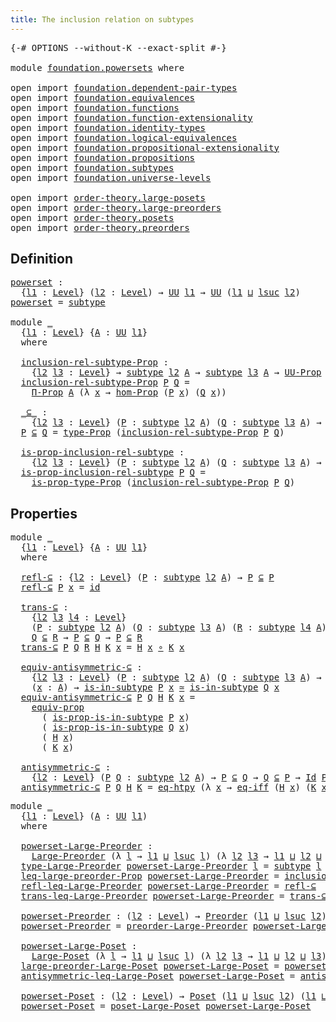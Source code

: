 ```yaml
---
title: The inclusion relation on subtypes
---
```


<pre class="Agda"><a id="60" class="Symbol">{-#</a> <a id="64" class="Keyword">OPTIONS</a> <a id="72" class="Pragma">--without-K</a> <a id="84" class="Pragma">--exact-split</a> <a id="98" class="Symbol">#-}</a>

<a id="103" class="Keyword">module</a> <a id="110" href="foundation.powersets.html" class="Module">foundation.powersets</a> <a id="131" class="Keyword">where</a>

<a id="138" class="Keyword">open</a> <a id="143" class="Keyword">import</a> <a id="150" href="foundation.dependent-pair-types.html" class="Module">foundation.dependent-pair-types</a>
<a id="182" class="Keyword">open</a> <a id="187" class="Keyword">import</a> <a id="194" href="foundation.equivalences.html" class="Module">foundation.equivalences</a>
<a id="218" class="Keyword">open</a> <a id="223" class="Keyword">import</a> <a id="230" href="foundation.functions.html" class="Module">foundation.functions</a>
<a id="251" class="Keyword">open</a> <a id="256" class="Keyword">import</a> <a id="263" href="foundation.function-extensionality.html" class="Module">foundation.function-extensionality</a>
<a id="298" class="Keyword">open</a> <a id="303" class="Keyword">import</a> <a id="310" href="foundation.identity-types.html" class="Module">foundation.identity-types</a>
<a id="336" class="Keyword">open</a> <a id="341" class="Keyword">import</a> <a id="348" href="foundation.logical-equivalences.html" class="Module">foundation.logical-equivalences</a>
<a id="380" class="Keyword">open</a> <a id="385" class="Keyword">import</a> <a id="392" href="foundation.propositional-extensionality.html" class="Module">foundation.propositional-extensionality</a>
<a id="432" class="Keyword">open</a> <a id="437" class="Keyword">import</a> <a id="444" href="foundation.propositions.html" class="Module">foundation.propositions</a>
<a id="468" class="Keyword">open</a> <a id="473" class="Keyword">import</a> <a id="480" href="foundation.subtypes.html" class="Module">foundation.subtypes</a>
<a id="500" class="Keyword">open</a> <a id="505" class="Keyword">import</a> <a id="512" href="foundation.universe-levels.html" class="Module">foundation.universe-levels</a>

<a id="540" class="Keyword">open</a> <a id="545" class="Keyword">import</a> <a id="552" href="order-theory.large-posets.html" class="Module">order-theory.large-posets</a>
<a id="578" class="Keyword">open</a> <a id="583" class="Keyword">import</a> <a id="590" href="order-theory.large-preorders.html" class="Module">order-theory.large-preorders</a>
<a id="619" class="Keyword">open</a> <a id="624" class="Keyword">import</a> <a id="631" href="order-theory.posets.html" class="Module">order-theory.posets</a>
<a id="651" class="Keyword">open</a> <a id="656" class="Keyword">import</a> <a id="663" href="order-theory.preorders.html" class="Module">order-theory.preorders</a>
</pre>
## Definition

<pre class="Agda"><a id="powerset"></a><a id="714" href="foundation.powersets.html#714" class="Function">powerset</a> <a id="723" class="Symbol">:</a>
  <a id="727" class="Symbol">{</a><a id="728" href="foundation.powersets.html#728" class="Bound">l1</a> <a id="731" class="Symbol">:</a> <a id="733" href="Agda.Primitive.html#597" class="Postulate">Level</a><a id="738" class="Symbol">}</a> <a id="740" class="Symbol">(</a><a id="741" href="foundation.powersets.html#741" class="Bound">l2</a> <a id="744" class="Symbol">:</a> <a id="746" href="Agda.Primitive.html#597" class="Postulate">Level</a><a id="751" class="Symbol">)</a> <a id="753" class="Symbol">→</a> <a id="755" href="foundation-core.universe-levels.html#222" class="Primitive">UU</a> <a id="758" href="foundation.powersets.html#728" class="Bound">l1</a> <a id="761" class="Symbol">→</a> <a id="763" href="foundation-core.universe-levels.html#222" class="Primitive">UU</a> <a id="766" class="Symbol">(</a><a id="767" href="foundation.powersets.html#728" class="Bound">l1</a> <a id="770" href="Agda.Primitive.html#810" class="Primitive Operator">⊔</a> <a id="772" href="Agda.Primitive.html#780" class="Primitive">lsuc</a> <a id="777" href="foundation.powersets.html#741" class="Bound">l2</a><a id="779" class="Symbol">)</a>
<a id="781" href="foundation.powersets.html#714" class="Function">powerset</a> <a id="790" class="Symbol">=</a> <a id="792" href="foundation-core.subtypes.html#2197" class="Function">subtype</a>

<a id="801" class="Keyword">module</a> <a id="808" href="foundation.powersets.html#808" class="Module">_</a>
  <a id="812" class="Symbol">{</a><a id="813" href="foundation.powersets.html#813" class="Bound">l1</a> <a id="816" class="Symbol">:</a> <a id="818" href="Agda.Primitive.html#597" class="Postulate">Level</a><a id="823" class="Symbol">}</a> <a id="825" class="Symbol">{</a><a id="826" href="foundation.powersets.html#826" class="Bound">A</a> <a id="828" class="Symbol">:</a> <a id="830" href="foundation-core.universe-levels.html#222" class="Primitive">UU</a> <a id="833" href="foundation.powersets.html#813" class="Bound">l1</a><a id="835" class="Symbol">}</a>
  <a id="839" class="Keyword">where</a>

  <a id="848" href="foundation.powersets.html#848" class="Function">inclusion-rel-subtype-Prop</a> <a id="875" class="Symbol">:</a>
    <a id="881" class="Symbol">{</a><a id="882" href="foundation.powersets.html#882" class="Bound">l2</a> <a id="885" href="foundation.powersets.html#885" class="Bound">l3</a> <a id="888" class="Symbol">:</a> <a id="890" href="Agda.Primitive.html#597" class="Postulate">Level</a><a id="895" class="Symbol">}</a> <a id="897" class="Symbol">→</a> <a id="899" href="foundation-core.subtypes.html#2197" class="Function">subtype</a> <a id="907" href="foundation.powersets.html#882" class="Bound">l2</a> <a id="910" href="foundation.powersets.html#826" class="Bound">A</a> <a id="912" class="Symbol">→</a> <a id="914" href="foundation-core.subtypes.html#2197" class="Function">subtype</a> <a id="922" href="foundation.powersets.html#885" class="Bound">l3</a> <a id="925" href="foundation.powersets.html#826" class="Bound">A</a> <a id="927" class="Symbol">→</a> <a id="929" href="foundation-core.propositions.html#1380" class="Function">UU-Prop</a> <a id="937" class="Symbol">(</a><a id="938" href="foundation.powersets.html#813" class="Bound">l1</a> <a id="941" href="Agda.Primitive.html#810" class="Primitive Operator">⊔</a> <a id="943" href="foundation.powersets.html#882" class="Bound">l2</a> <a id="946" href="Agda.Primitive.html#810" class="Primitive Operator">⊔</a> <a id="948" href="foundation.powersets.html#885" class="Bound">l3</a><a id="950" class="Symbol">)</a>
  <a id="954" href="foundation.powersets.html#848" class="Function">inclusion-rel-subtype-Prop</a> <a id="981" href="foundation.powersets.html#981" class="Bound">P</a> <a id="983" href="foundation.powersets.html#983" class="Bound">Q</a> <a id="985" class="Symbol">=</a>
    <a id="991" href="foundation-core.propositions.html#6683" class="Function">Π-Prop</a> <a id="998" href="foundation.powersets.html#826" class="Bound">A</a> <a id="1000" class="Symbol">(λ</a> <a id="1003" href="foundation.powersets.html#1003" class="Bound">x</a> <a id="1005" class="Symbol">→</a> <a id="1007" href="foundation-core.propositions.html#8785" class="Function">hom-Prop</a> <a id="1016" class="Symbol">(</a><a id="1017" href="foundation.powersets.html#981" class="Bound">P</a> <a id="1019" href="foundation.powersets.html#1003" class="Bound">x</a><a id="1020" class="Symbol">)</a> <a id="1022" class="Symbol">(</a><a id="1023" href="foundation.powersets.html#983" class="Bound">Q</a> <a id="1025" href="foundation.powersets.html#1003" class="Bound">x</a><a id="1026" class="Symbol">))</a>
  
  <a id="1034" href="foundation.powersets.html#1034" class="Function Operator">_⊆_</a> <a id="1038" class="Symbol">:</a>
    <a id="1044" class="Symbol">{</a><a id="1045" href="foundation.powersets.html#1045" class="Bound">l2</a> <a id="1048" href="foundation.powersets.html#1048" class="Bound">l3</a> <a id="1051" class="Symbol">:</a> <a id="1053" href="Agda.Primitive.html#597" class="Postulate">Level</a><a id="1058" class="Symbol">}</a> <a id="1060" class="Symbol">(</a><a id="1061" href="foundation.powersets.html#1061" class="Bound">P</a> <a id="1063" class="Symbol">:</a> <a id="1065" href="foundation-core.subtypes.html#2197" class="Function">subtype</a> <a id="1073" href="foundation.powersets.html#1045" class="Bound">l2</a> <a id="1076" href="foundation.powersets.html#826" class="Bound">A</a><a id="1077" class="Symbol">)</a> <a id="1079" class="Symbol">(</a><a id="1080" href="foundation.powersets.html#1080" class="Bound">Q</a> <a id="1082" class="Symbol">:</a> <a id="1084" href="foundation-core.subtypes.html#2197" class="Function">subtype</a> <a id="1092" href="foundation.powersets.html#1048" class="Bound">l3</a> <a id="1095" href="foundation.powersets.html#826" class="Bound">A</a><a id="1096" class="Symbol">)</a> <a id="1098" class="Symbol">→</a> <a id="1100" href="foundation-core.universe-levels.html#222" class="Primitive">UU</a> <a id="1103" class="Symbol">(</a><a id="1104" href="foundation.powersets.html#813" class="Bound">l1</a> <a id="1107" href="Agda.Primitive.html#810" class="Primitive Operator">⊔</a> <a id="1109" href="foundation.powersets.html#1045" class="Bound">l2</a> <a id="1112" href="Agda.Primitive.html#810" class="Primitive Operator">⊔</a> <a id="1114" href="foundation.powersets.html#1048" class="Bound">l3</a><a id="1116" class="Symbol">)</a>
  <a id="1120" href="foundation.powersets.html#1120" class="Bound">P</a> <a id="1122" href="foundation.powersets.html#1034" class="Function Operator">⊆</a> <a id="1124" href="foundation.powersets.html#1124" class="Bound">Q</a> <a id="1126" class="Symbol">=</a> <a id="1128" href="foundation-core.propositions.html#1482" class="Function">type-Prop</a> <a id="1138" class="Symbol">(</a><a id="1139" href="foundation.powersets.html#848" class="Function">inclusion-rel-subtype-Prop</a> <a id="1166" href="foundation.powersets.html#1120" class="Bound">P</a> <a id="1168" href="foundation.powersets.html#1124" class="Bound">Q</a><a id="1169" class="Symbol">)</a>

  <a id="1174" href="foundation.powersets.html#1174" class="Function">is-prop-inclusion-rel-subtype</a> <a id="1204" class="Symbol">:</a>
    <a id="1210" class="Symbol">{</a><a id="1211" href="foundation.powersets.html#1211" class="Bound">l2</a> <a id="1214" href="foundation.powersets.html#1214" class="Bound">l3</a> <a id="1217" class="Symbol">:</a> <a id="1219" href="Agda.Primitive.html#597" class="Postulate">Level</a><a id="1224" class="Symbol">}</a> <a id="1226" class="Symbol">(</a><a id="1227" href="foundation.powersets.html#1227" class="Bound">P</a> <a id="1229" class="Symbol">:</a> <a id="1231" href="foundation-core.subtypes.html#2197" class="Function">subtype</a> <a id="1239" href="foundation.powersets.html#1211" class="Bound">l2</a> <a id="1242" href="foundation.powersets.html#826" class="Bound">A</a><a id="1243" class="Symbol">)</a> <a id="1245" class="Symbol">(</a><a id="1246" href="foundation.powersets.html#1246" class="Bound">Q</a> <a id="1248" class="Symbol">:</a> <a id="1250" href="foundation-core.subtypes.html#2197" class="Function">subtype</a> <a id="1258" href="foundation.powersets.html#1214" class="Bound">l3</a> <a id="1261" href="foundation.powersets.html#826" class="Bound">A</a><a id="1262" class="Symbol">)</a> <a id="1264" class="Symbol">→</a> <a id="1266" href="foundation-core.propositions.html#1295" class="Function">is-prop</a> <a id="1274" class="Symbol">(</a><a id="1275" href="foundation.powersets.html#1227" class="Bound">P</a> <a id="1277" href="foundation.powersets.html#1034" class="Function Operator">⊆</a> <a id="1279" href="foundation.powersets.html#1246" class="Bound">Q</a><a id="1280" class="Symbol">)</a>
  <a id="1284" href="foundation.powersets.html#1174" class="Function">is-prop-inclusion-rel-subtype</a> <a id="1314" href="foundation.powersets.html#1314" class="Bound">P</a> <a id="1316" href="foundation.powersets.html#1316" class="Bound">Q</a> <a id="1318" class="Symbol">=</a>
    <a id="1324" href="foundation-core.propositions.html#1549" class="Function">is-prop-type-Prop</a> <a id="1342" class="Symbol">(</a><a id="1343" href="foundation.powersets.html#848" class="Function">inclusion-rel-subtype-Prop</a> <a id="1370" href="foundation.powersets.html#1314" class="Bound">P</a> <a id="1372" href="foundation.powersets.html#1316" class="Bound">Q</a><a id="1373" class="Symbol">)</a>
</pre>
## Properties

<pre class="Agda"><a id="1403" class="Keyword">module</a> <a id="1410" href="foundation.powersets.html#1410" class="Module">_</a>
  <a id="1414" class="Symbol">{</a><a id="1415" href="foundation.powersets.html#1415" class="Bound">l1</a> <a id="1418" class="Symbol">:</a> <a id="1420" href="Agda.Primitive.html#597" class="Postulate">Level</a><a id="1425" class="Symbol">}</a> <a id="1427" class="Symbol">{</a><a id="1428" href="foundation.powersets.html#1428" class="Bound">A</a> <a id="1430" class="Symbol">:</a> <a id="1432" href="foundation-core.universe-levels.html#222" class="Primitive">UU</a> <a id="1435" href="foundation.powersets.html#1415" class="Bound">l1</a><a id="1437" class="Symbol">}</a>
  <a id="1441" class="Keyword">where</a>

  <a id="1450" href="foundation.powersets.html#1450" class="Function">refl-⊆</a> <a id="1457" class="Symbol">:</a> <a id="1459" class="Symbol">{</a><a id="1460" href="foundation.powersets.html#1460" class="Bound">l2</a> <a id="1463" class="Symbol">:</a> <a id="1465" href="Agda.Primitive.html#597" class="Postulate">Level</a><a id="1470" class="Symbol">}</a> <a id="1472" class="Symbol">(</a><a id="1473" href="foundation.powersets.html#1473" class="Bound">P</a> <a id="1475" class="Symbol">:</a> <a id="1477" href="foundation-core.subtypes.html#2197" class="Function">subtype</a> <a id="1485" href="foundation.powersets.html#1460" class="Bound">l2</a> <a id="1488" href="foundation.powersets.html#1428" class="Bound">A</a><a id="1489" class="Symbol">)</a> <a id="1491" class="Symbol">→</a> <a id="1493" href="foundation.powersets.html#1473" class="Bound">P</a> <a id="1495" href="foundation.powersets.html#1034" class="Function Operator">⊆</a> <a id="1497" href="foundation.powersets.html#1473" class="Bound">P</a>
  <a id="1501" href="foundation.powersets.html#1450" class="Function">refl-⊆</a> <a id="1508" href="foundation.powersets.html#1508" class="Bound">P</a> <a id="1510" href="foundation.powersets.html#1510" class="Bound">x</a> <a id="1512" class="Symbol">=</a> <a id="1514" href="foundation-core.functions.html#309" class="Function">id</a>

  <a id="1520" href="foundation.powersets.html#1520" class="Function">trans-⊆</a> <a id="1528" class="Symbol">:</a>
    <a id="1534" class="Symbol">{</a><a id="1535" href="foundation.powersets.html#1535" class="Bound">l2</a> <a id="1538" href="foundation.powersets.html#1538" class="Bound">l3</a> <a id="1541" href="foundation.powersets.html#1541" class="Bound">l4</a> <a id="1544" class="Symbol">:</a> <a id="1546" href="Agda.Primitive.html#597" class="Postulate">Level</a><a id="1551" class="Symbol">}</a>
    <a id="1557" class="Symbol">(</a><a id="1558" href="foundation.powersets.html#1558" class="Bound">P</a> <a id="1560" class="Symbol">:</a> <a id="1562" href="foundation-core.subtypes.html#2197" class="Function">subtype</a> <a id="1570" href="foundation.powersets.html#1535" class="Bound">l2</a> <a id="1573" href="foundation.powersets.html#1428" class="Bound">A</a><a id="1574" class="Symbol">)</a> <a id="1576" class="Symbol">(</a><a id="1577" href="foundation.powersets.html#1577" class="Bound">Q</a> <a id="1579" class="Symbol">:</a> <a id="1581" href="foundation-core.subtypes.html#2197" class="Function">subtype</a> <a id="1589" href="foundation.powersets.html#1538" class="Bound">l3</a> <a id="1592" href="foundation.powersets.html#1428" class="Bound">A</a><a id="1593" class="Symbol">)</a> <a id="1595" class="Symbol">(</a><a id="1596" href="foundation.powersets.html#1596" class="Bound">R</a> <a id="1598" class="Symbol">:</a> <a id="1600" href="foundation-core.subtypes.html#2197" class="Function">subtype</a> <a id="1608" href="foundation.powersets.html#1541" class="Bound">l4</a> <a id="1611" href="foundation.powersets.html#1428" class="Bound">A</a><a id="1612" class="Symbol">)</a> <a id="1614" class="Symbol">→</a>
    <a id="1620" href="foundation.powersets.html#1577" class="Bound">Q</a> <a id="1622" href="foundation.powersets.html#1034" class="Function Operator">⊆</a> <a id="1624" href="foundation.powersets.html#1596" class="Bound">R</a> <a id="1626" class="Symbol">→</a> <a id="1628" href="foundation.powersets.html#1558" class="Bound">P</a> <a id="1630" href="foundation.powersets.html#1034" class="Function Operator">⊆</a> <a id="1632" href="foundation.powersets.html#1577" class="Bound">Q</a> <a id="1634" class="Symbol">→</a> <a id="1636" href="foundation.powersets.html#1558" class="Bound">P</a> <a id="1638" href="foundation.powersets.html#1034" class="Function Operator">⊆</a> <a id="1640" href="foundation.powersets.html#1596" class="Bound">R</a>
  <a id="1644" href="foundation.powersets.html#1520" class="Function">trans-⊆</a> <a id="1652" href="foundation.powersets.html#1652" class="Bound">P</a> <a id="1654" href="foundation.powersets.html#1654" class="Bound">Q</a> <a id="1656" href="foundation.powersets.html#1656" class="Bound">R</a> <a id="1658" href="foundation.powersets.html#1658" class="Bound">H</a> <a id="1660" href="foundation.powersets.html#1660" class="Bound">K</a> <a id="1662" href="foundation.powersets.html#1662" class="Bound">x</a> <a id="1664" class="Symbol">=</a> <a id="1666" href="foundation.powersets.html#1658" class="Bound">H</a> <a id="1668" href="foundation.powersets.html#1662" class="Bound">x</a> <a id="1670" href="foundation-core.functions.html#407" class="Function Operator">∘</a> <a id="1672" href="foundation.powersets.html#1660" class="Bound">K</a> <a id="1674" href="foundation.powersets.html#1662" class="Bound">x</a>

  <a id="1679" href="foundation.powersets.html#1679" class="Function">equiv-antisymmetric-⊆</a> <a id="1701" class="Symbol">:</a>
    <a id="1707" class="Symbol">{</a><a id="1708" href="foundation.powersets.html#1708" class="Bound">l2</a> <a id="1711" href="foundation.powersets.html#1711" class="Bound">l3</a> <a id="1714" class="Symbol">:</a> <a id="1716" href="Agda.Primitive.html#597" class="Postulate">Level</a><a id="1721" class="Symbol">}</a> <a id="1723" class="Symbol">(</a><a id="1724" href="foundation.powersets.html#1724" class="Bound">P</a> <a id="1726" class="Symbol">:</a> <a id="1728" href="foundation-core.subtypes.html#2197" class="Function">subtype</a> <a id="1736" href="foundation.powersets.html#1708" class="Bound">l2</a> <a id="1739" href="foundation.powersets.html#1428" class="Bound">A</a><a id="1740" class="Symbol">)</a> <a id="1742" class="Symbol">(</a><a id="1743" href="foundation.powersets.html#1743" class="Bound">Q</a> <a id="1745" class="Symbol">:</a> <a id="1747" href="foundation-core.subtypes.html#2197" class="Function">subtype</a> <a id="1755" href="foundation.powersets.html#1711" class="Bound">l3</a> <a id="1758" href="foundation.powersets.html#1428" class="Bound">A</a><a id="1759" class="Symbol">)</a> <a id="1761" class="Symbol">→</a> <a id="1763" href="foundation.powersets.html#1724" class="Bound">P</a> <a id="1765" href="foundation.powersets.html#1034" class="Function Operator">⊆</a> <a id="1767" href="foundation.powersets.html#1743" class="Bound">Q</a> <a id="1769" class="Symbol">→</a> <a id="1771" href="foundation.powersets.html#1743" class="Bound">Q</a> <a id="1773" href="foundation.powersets.html#1034" class="Function Operator">⊆</a> <a id="1775" href="foundation.powersets.html#1724" class="Bound">P</a> <a id="1777" class="Symbol">→</a>
    <a id="1783" class="Symbol">(</a><a id="1784" href="foundation.powersets.html#1784" class="Bound">x</a> <a id="1786" class="Symbol">:</a> <a id="1788" href="foundation.powersets.html#1428" class="Bound">A</a><a id="1789" class="Symbol">)</a> <a id="1791" class="Symbol">→</a> <a id="1793" href="foundation-core.subtypes.html#2361" class="Function">is-in-subtype</a> <a id="1807" href="foundation.powersets.html#1724" class="Bound">P</a> <a id="1809" href="foundation.powersets.html#1784" class="Bound">x</a> <a id="1811" href="foundation-core.equivalences.html#1607" class="Function Operator">≃</a> <a id="1813" href="foundation-core.subtypes.html#2361" class="Function">is-in-subtype</a> <a id="1827" href="foundation.powersets.html#1743" class="Bound">Q</a> <a id="1829" href="foundation.powersets.html#1784" class="Bound">x</a>
  <a id="1833" href="foundation.powersets.html#1679" class="Function">equiv-antisymmetric-⊆</a> <a id="1855" href="foundation.powersets.html#1855" class="Bound">P</a> <a id="1857" href="foundation.powersets.html#1857" class="Bound">Q</a> <a id="1859" href="foundation.powersets.html#1859" class="Bound">H</a> <a id="1861" href="foundation.powersets.html#1861" class="Bound">K</a> <a id="1863" href="foundation.powersets.html#1863" class="Bound">x</a> <a id="1865" class="Symbol">=</a>
    <a id="1871" href="foundation-core.propositions.html#3947" class="Function">equiv-prop</a>
      <a id="1888" class="Symbol">(</a> <a id="1890" href="foundation-core.subtypes.html#2426" class="Function">is-prop-is-in-subtype</a> <a id="1912" href="foundation.powersets.html#1855" class="Bound">P</a> <a id="1914" href="foundation.powersets.html#1863" class="Bound">x</a><a id="1915" class="Symbol">)</a>
      <a id="1923" class="Symbol">(</a> <a id="1925" href="foundation-core.subtypes.html#2426" class="Function">is-prop-is-in-subtype</a> <a id="1947" href="foundation.powersets.html#1857" class="Bound">Q</a> <a id="1949" href="foundation.powersets.html#1863" class="Bound">x</a><a id="1950" class="Symbol">)</a>
      <a id="1958" class="Symbol">(</a> <a id="1960" href="foundation.powersets.html#1859" class="Bound">H</a> <a id="1962" href="foundation.powersets.html#1863" class="Bound">x</a><a id="1963" class="Symbol">)</a>
      <a id="1971" class="Symbol">(</a> <a id="1973" href="foundation.powersets.html#1861" class="Bound">K</a> <a id="1975" href="foundation.powersets.html#1863" class="Bound">x</a><a id="1976" class="Symbol">)</a>

  <a id="1981" href="foundation.powersets.html#1981" class="Function">antisymmetric-⊆</a> <a id="1997" class="Symbol">:</a>
    <a id="2003" class="Symbol">{</a><a id="2004" href="foundation.powersets.html#2004" class="Bound">l2</a> <a id="2007" class="Symbol">:</a> <a id="2009" href="Agda.Primitive.html#597" class="Postulate">Level</a><a id="2014" class="Symbol">}</a> <a id="2016" class="Symbol">(</a><a id="2017" href="foundation.powersets.html#2017" class="Bound">P</a> <a id="2019" href="foundation.powersets.html#2019" class="Bound">Q</a> <a id="2021" class="Symbol">:</a> <a id="2023" href="foundation-core.subtypes.html#2197" class="Function">subtype</a> <a id="2031" href="foundation.powersets.html#2004" class="Bound">l2</a> <a id="2034" href="foundation.powersets.html#1428" class="Bound">A</a><a id="2035" class="Symbol">)</a> <a id="2037" class="Symbol">→</a> <a id="2039" href="foundation.powersets.html#2017" class="Bound">P</a> <a id="2041" href="foundation.powersets.html#1034" class="Function Operator">⊆</a> <a id="2043" href="foundation.powersets.html#2019" class="Bound">Q</a> <a id="2045" class="Symbol">→</a> <a id="2047" href="foundation.powersets.html#2019" class="Bound">Q</a> <a id="2049" href="foundation.powersets.html#1034" class="Function Operator">⊆</a> <a id="2051" href="foundation.powersets.html#2017" class="Bound">P</a> <a id="2053" class="Symbol">→</a> <a id="2055" href="foundation-core.identity-types.html#641" class="Datatype">Id</a> <a id="2058" href="foundation.powersets.html#2017" class="Bound">P</a> <a id="2060" href="foundation.powersets.html#2019" class="Bound">Q</a>
  <a id="2064" href="foundation.powersets.html#1981" class="Function">antisymmetric-⊆</a> <a id="2080" href="foundation.powersets.html#2080" class="Bound">P</a> <a id="2082" href="foundation.powersets.html#2082" class="Bound">Q</a> <a id="2084" href="foundation.powersets.html#2084" class="Bound">H</a> <a id="2086" href="foundation.powersets.html#2086" class="Bound">K</a> <a id="2088" class="Symbol">=</a> <a id="2090" href="foundation-core.function-extensionality.html#1464" class="Function">eq-htpy</a> <a id="2098" class="Symbol">(λ</a> <a id="2101" href="foundation.powersets.html#2101" class="Bound">x</a> <a id="2103" class="Symbol">→</a> <a id="2105" href="foundation.propositional-extensionality.html#3137" class="Function">eq-iff</a> <a id="2112" class="Symbol">(</a><a id="2113" href="foundation.powersets.html#2084" class="Bound">H</a> <a id="2115" href="foundation.powersets.html#2101" class="Bound">x</a><a id="2116" class="Symbol">)</a> <a id="2118" class="Symbol">(</a><a id="2119" href="foundation.powersets.html#2086" class="Bound">K</a> <a id="2121" href="foundation.powersets.html#2101" class="Bound">x</a><a id="2122" class="Symbol">))</a>
</pre>
<pre class="Agda"><a id="2138" class="Keyword">module</a> <a id="2145" href="foundation.powersets.html#2145" class="Module">_</a>
  <a id="2149" class="Symbol">{</a><a id="2150" href="foundation.powersets.html#2150" class="Bound">l1</a> <a id="2153" class="Symbol">:</a> <a id="2155" href="Agda.Primitive.html#597" class="Postulate">Level</a><a id="2160" class="Symbol">}</a> <a id="2162" class="Symbol">(</a><a id="2163" href="foundation.powersets.html#2163" class="Bound">A</a> <a id="2165" class="Symbol">:</a> <a id="2167" href="foundation-core.universe-levels.html#222" class="Primitive">UU</a> <a id="2170" href="foundation.powersets.html#2150" class="Bound">l1</a><a id="2172" class="Symbol">)</a>
  <a id="2176" class="Keyword">where</a>
  
  <a id="2187" href="foundation.powersets.html#2187" class="Function">powerset-Large-Preorder</a> <a id="2211" class="Symbol">:</a>
    <a id="2217" href="order-theory.large-preorders.html#744" class="Record">Large-Preorder</a> <a id="2232" class="Symbol">(λ</a> <a id="2235" href="foundation.powersets.html#2235" class="Bound">l</a> <a id="2237" class="Symbol">→</a> <a id="2239" href="foundation.powersets.html#2150" class="Bound">l1</a> <a id="2242" href="Agda.Primitive.html#810" class="Primitive Operator">⊔</a> <a id="2244" href="Agda.Primitive.html#780" class="Primitive">lsuc</a> <a id="2249" href="foundation.powersets.html#2235" class="Bound">l</a><a id="2250" class="Symbol">)</a> <a id="2252" class="Symbol">(λ</a> <a id="2255" href="foundation.powersets.html#2255" class="Bound">l2</a> <a id="2258" href="foundation.powersets.html#2258" class="Bound">l3</a> <a id="2261" class="Symbol">→</a> <a id="2263" href="foundation.powersets.html#2150" class="Bound">l1</a> <a id="2266" href="Agda.Primitive.html#810" class="Primitive Operator">⊔</a> <a id="2268" href="foundation.powersets.html#2255" class="Bound">l2</a> <a id="2271" href="Agda.Primitive.html#810" class="Primitive Operator">⊔</a> <a id="2273" href="foundation.powersets.html#2258" class="Bound">l3</a><a id="2275" class="Symbol">)</a>
  <a id="2279" href="order-theory.large-preorders.html#870" class="Field">type-Large-Preorder</a> <a id="2299" href="foundation.powersets.html#2187" class="Function">powerset-Large-Preorder</a> <a id="2323" href="foundation.powersets.html#2323" class="Bound">l</a> <a id="2325" class="Symbol">=</a> <a id="2327" href="foundation-core.subtypes.html#2197" class="Function">subtype</a> <a id="2335" href="foundation.powersets.html#2323" class="Bound">l</a> <a id="2337" href="foundation.powersets.html#2163" class="Bound">A</a>
  <a id="2341" href="order-theory.large-preorders.html#919" class="Field">leq-large-preorder-Prop</a> <a id="2365" href="foundation.powersets.html#2187" class="Function">powerset-Large-Preorder</a> <a id="2389" class="Symbol">=</a> <a id="2391" href="foundation.powersets.html#848" class="Function">inclusion-rel-subtype-Prop</a>
  <a id="2420" href="order-theory.large-preorders.html#1047" class="Field">refl-leq-Large-Preorder</a> <a id="2444" href="foundation.powersets.html#2187" class="Function">powerset-Large-Preorder</a> <a id="2468" class="Symbol">=</a> <a id="2470" href="foundation.powersets.html#1450" class="Function">refl-⊆</a>
  <a id="2479" href="order-theory.large-preorders.html#1173" class="Field">trans-leq-Large-Preorder</a> <a id="2504" href="foundation.powersets.html#2187" class="Function">powerset-Large-Preorder</a> <a id="2528" class="Symbol">=</a> <a id="2530" href="foundation.powersets.html#1520" class="Function">trans-⊆</a>

  <a id="2541" href="foundation.powersets.html#2541" class="Function">powerset-Preorder</a> <a id="2559" class="Symbol">:</a> <a id="2561" class="Symbol">(</a><a id="2562" href="foundation.powersets.html#2562" class="Bound">l2</a> <a id="2565" class="Symbol">:</a> <a id="2567" href="Agda.Primitive.html#597" class="Postulate">Level</a><a id="2572" class="Symbol">)</a> <a id="2574" class="Symbol">→</a> <a id="2576" href="order-theory.preorders.html#531" class="Function">Preorder</a> <a id="2585" class="Symbol">(</a><a id="2586" href="foundation.powersets.html#2150" class="Bound">l1</a> <a id="2589" href="Agda.Primitive.html#810" class="Primitive Operator">⊔</a> <a id="2591" href="Agda.Primitive.html#780" class="Primitive">lsuc</a> <a id="2596" href="foundation.powersets.html#2562" class="Bound">l2</a><a id="2598" class="Symbol">)</a> <a id="2600" class="Symbol">(</a><a id="2601" href="foundation.powersets.html#2150" class="Bound">l1</a> <a id="2604" href="Agda.Primitive.html#810" class="Primitive Operator">⊔</a> <a id="2606" href="foundation.powersets.html#2562" class="Bound">l2</a><a id="2608" class="Symbol">)</a>
  <a id="2612" href="foundation.powersets.html#2541" class="Function">powerset-Preorder</a> <a id="2630" class="Symbol">=</a> <a id="2632" href="order-theory.large-preorders.html#2020" class="Function">preorder-Large-Preorder</a> <a id="2656" href="foundation.powersets.html#2187" class="Function">powerset-Large-Preorder</a>

  <a id="2683" href="foundation.powersets.html#2683" class="Function">powerset-Large-Poset</a> <a id="2704" class="Symbol">:</a>
    <a id="2710" href="order-theory.large-posets.html#575" class="Record">Large-Poset</a> <a id="2722" class="Symbol">(λ</a> <a id="2725" href="foundation.powersets.html#2725" class="Bound">l</a> <a id="2727" class="Symbol">→</a> <a id="2729" href="foundation.powersets.html#2150" class="Bound">l1</a> <a id="2732" href="Agda.Primitive.html#810" class="Primitive Operator">⊔</a> <a id="2734" href="Agda.Primitive.html#780" class="Primitive">lsuc</a> <a id="2739" href="foundation.powersets.html#2725" class="Bound">l</a><a id="2740" class="Symbol">)</a> <a id="2742" class="Symbol">(λ</a> <a id="2745" href="foundation.powersets.html#2745" class="Bound">l2</a> <a id="2748" href="foundation.powersets.html#2748" class="Bound">l3</a> <a id="2751" class="Symbol">→</a> <a id="2753" href="foundation.powersets.html#2150" class="Bound">l1</a> <a id="2756" href="Agda.Primitive.html#810" class="Primitive Operator">⊔</a> <a id="2758" href="foundation.powersets.html#2745" class="Bound">l2</a> <a id="2761" href="Agda.Primitive.html#810" class="Primitive Operator">⊔</a> <a id="2763" href="foundation.powersets.html#2748" class="Bound">l3</a><a id="2765" class="Symbol">)</a>
  <a id="2769" href="order-theory.large-posets.html#695" class="Field">large-preorder-Large-Poset</a> <a id="2796" href="foundation.powersets.html#2683" class="Function">powerset-Large-Poset</a> <a id="2817" class="Symbol">=</a> <a id="2819" href="foundation.powersets.html#2187" class="Function">powerset-Large-Preorder</a>
  <a id="2845" href="order-theory.large-posets.html#747" class="Field">antisymmetric-leq-Large-Poset</a> <a id="2875" href="foundation.powersets.html#2683" class="Function">powerset-Large-Poset</a> <a id="2896" class="Symbol">=</a> <a id="2898" href="foundation.powersets.html#1981" class="Function">antisymmetric-⊆</a>

  <a id="2917" href="foundation.powersets.html#2917" class="Function">powerset-Poset</a> <a id="2932" class="Symbol">:</a> <a id="2934" class="Symbol">(</a><a id="2935" href="foundation.powersets.html#2935" class="Bound">l2</a> <a id="2938" class="Symbol">:</a> <a id="2940" href="Agda.Primitive.html#597" class="Postulate">Level</a><a id="2945" class="Symbol">)</a> <a id="2947" class="Symbol">→</a> <a id="2949" href="order-theory.posets.html#731" class="Function">Poset</a> <a id="2955" class="Symbol">(</a><a id="2956" href="foundation.powersets.html#2150" class="Bound">l1</a> <a id="2959" href="Agda.Primitive.html#810" class="Primitive Operator">⊔</a> <a id="2961" href="Agda.Primitive.html#780" class="Primitive">lsuc</a> <a id="2966" href="foundation.powersets.html#2935" class="Bound">l2</a><a id="2968" class="Symbol">)</a> <a id="2970" class="Symbol">(</a><a id="2971" href="foundation.powersets.html#2150" class="Bound">l1</a> <a id="2974" href="Agda.Primitive.html#810" class="Primitive Operator">⊔</a> <a id="2976" href="foundation.powersets.html#2935" class="Bound">l2</a><a id="2978" class="Symbol">)</a>
  <a id="2982" href="foundation.powersets.html#2917" class="Function">powerset-Poset</a> <a id="2997" class="Symbol">=</a> <a id="2999" href="order-theory.large-posets.html#2264" class="Function">poset-Large-Poset</a> <a id="3017" href="foundation.powersets.html#2683" class="Function">powerset-Large-Poset</a>
</pre>